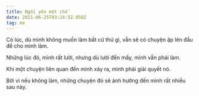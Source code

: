 ```yaml
---
title: Ngồi yên một chỗ
date: 2021-06-25T03:24:52.058Z
tag: me
---
```

Có lúc, dù mình không muốn làm bất cứ thứ gì, vẫn sẽ có chuyện ập lên đầu để cho mình làm.

Những lúc đó, mình rất lười, nhưng dù lười đến mấy, mình vẫn phải làm.

Khi một chuyện liên quan đến mình xảy ra, mình phải giải quyết nó.

Bời vì nếu không làm, những chuyện đó sẽ ảnh hưởng đến mình rất nhiều sau này.